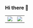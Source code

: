 ### Hi there 👋

<!--
**gregoire-drd/gregoire-drd** is a ✨ _special_ ✨ repository because its `README.md` (this file) appears on your GitHub profile.

Here are some ideas to get you started:

- 🔭 I’m currently working on ...
- 🌱 I’m currently learning ...
- 👯 I’m looking to collaborate on ...
- 🤔 I’m looking for help with ...
- 💬 Ask me about ...
- 📫 How to reach me: ...
- 😄 Pronouns: ...
- ⚡ Fun fact: ...
-->
<table>
    <tr>
        <td>
            <a href="https://github.com/anuraghazra/github-readme-stats"><img src="https://github-readme-stats.vercel.app/api?username=gregoire-drd&show_icons=true&count_private=true&theme=codeSTACKr&hide_border=true&bg_color=0D1117" /></a>
        </td>
        <td>
            <a href="https://github.com/anuraghazra/github-readme-stats"><img src="https://github-readme-stats.vercel.app/api/top-langs/?username=gregoire-drd&langs_count=8&count_private=true&layout=compact&theme=codeSTACKr&hide_border=true&bg_color=0D1117" /></a>
        </td>
    </tr>
</table>

